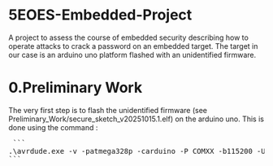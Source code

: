 # 5EOES-Embedded-Project
A project to assess the course of embedded security describing how to operate attacks to crack a password on an embedded target. The target in our case is an arduino uno platform flashed with an unidentified firmware.

# 0.Preliminary Work
The very first step is to flash the unidentified firmware (see Preliminary_Work/secure_sketch_v20251015.1.elf) on the arduino uno. 
This is done using the command :
<pre> ```
.\avrdude.exe -v -patmega328p -carduino -P COMXX -b115200 -Uflash:w:secure_sketch_v20251015.1.elf 
``` </pre>
